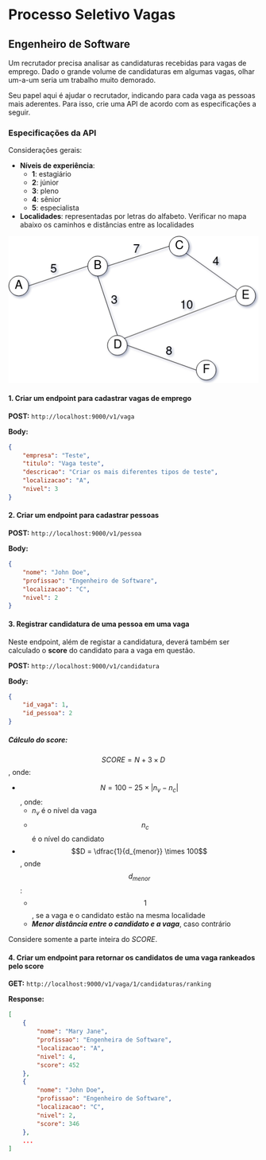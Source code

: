 # Processo Seletivo Vagas

## Engenheiro de Software

Um recrutador precisa analisar as candidaturas recebidas para vagas de emprego. Dado o grande volume de candidaturas em algumas vagas, olhar um-a-um seria um trabalho muito demorado.

Seu papel aqui é ajudar o recrutador, indicando para cada vaga as pessoas mais aderentes. Para isso, crie uma API de acordo com as especificações a seguir.

### Especificações da API

Considerações gerais:

* **Níveis de experiência**:
  * **1**: estagiário
  * **2**: júnior
  * **3**: pleno
  * **4**: sênior
  * **5**: especialista
* **Localidades**: representadas por letras do alfabeto. Verificar no mapa abaixo os caminhos e distâncias entre as localidades

![](./graph.png)



#### 1. Criar um endpoint para cadastrar vagas de emprego

**POST:** `http://localhost:9000/v1/vaga`

**Body:**

```json
{
    "empresa": "Teste",
    "titulo": "Vaga teste",
    "descricao": "Criar os mais diferentes tipos de teste",
    "localizacao": "A",
    "nivel": 3
}
```



#### 2. Criar um endpoint para cadastrar pessoas

**POST:** `http://localhost:9000/v1/pessoa`

**Body:**

```json
{
    "nome": "John Doe",
    "profissao": "Engenheiro de Software",
    "localizacao": "C",
    "nivel": 2
}
```



#### 3. Registrar candidatura de uma pessoa em uma vaga

Neste endpoint, além de registar a candidatura, deverá também ser calculado o **score** do candidato para a vaga em questão.

**POST:** `http://localhost:9000/v1/candidatura`

**Body:**

```json
{
    "id_vaga": 1,
    "id_pessoa": 2
}
```

##### Cálculo do score:

$$ SCORE = N + 3 \times D$$, onde:

* $$N =  100 - 25 \times |n_v - n_c|$$, onde:
  * $n_v$ é o nível da vaga
  * $$n_c$$ é o nível do candidato
* $$D = \dfrac{1}{d_{menor}} \times 100$$, onde $$d_{menor}$$:
  * $$1$$, se a vaga e o candidato estão na mesma localidade
  * ***Menor distância entre o candidato e a vaga***, caso contrário


Considere somente a parte inteira do *SCORE*.



#### 4. Criar um endpoint para retornar os candidatos de uma vaga rankeados pelo score

**GET:** `http://localhost:9000/v1/vaga/1/candidaturas/ranking`

**Response:**

```json
[
    {
        "nome": "Mary Jane",
        "profissao": "Engenheira de Software",
        "localizacao": "A",
        "nivel": 4,
        "score": 452
	},
    {
        "nome": "John Doe",
        "profissao": "Engenheiro de Software",
        "localizacao": "C",
        "nivel": 2,
        "score": 346
	},
    ...
]
```


